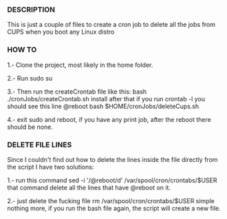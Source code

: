 ### DESCRIPTION

This is just a couple of files to create a 
cron job to delete all the jobs from CUPS
when you boot any Linux distro

### HOW TO

1.- Clone the project, most likely in the home folder.

2.- Run sudo su

3.- Then run the createCrontab file like this:
    bash ./cronJobs/createCrontab.sh install after that if you run crontab -l you should see this line @reboot bash $HOME/cronJobs/deleteCups.sh

4.- exit sudo and reboot, if you have any print job, after the
    reboot there should be none.

### DELETE FILE LINES

Since I couldn't find out how to delete the lines inside the file
directly from the script I have two solutions:

1.- run this command 
    sed -i '/@reboot/d' /var/spool/cron/crontabs/$USER
    that command delete all the lines that have @reboot on it.

2.- just delete the fucking file
    rm /var/spool/cron/crontabs/$USER
    simple nothing more, if you run the bash file again, the script will create a new file.
